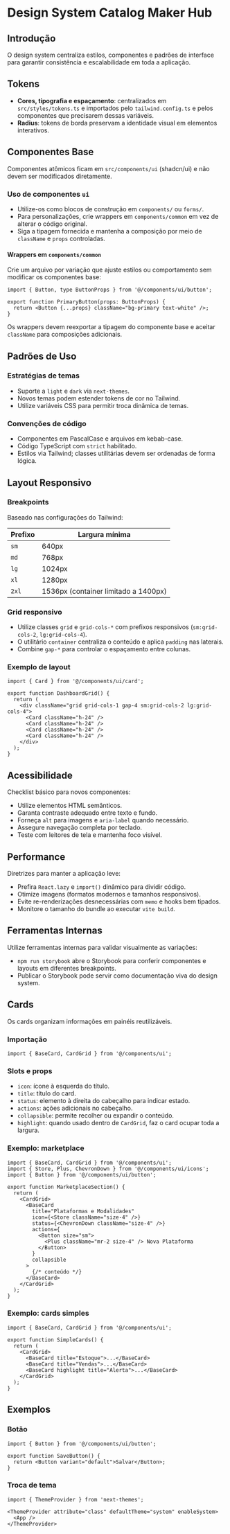 # Design System Catalog Maker Hub

## Introdução
O design system centraliza estilos, componentes e padrões de interface para garantir consistência e escalabilidade em toda a aplicação.

## Tokens
- **Cores, tipografia e espaçamento**: centralizados em `src/styles/tokens.ts` e importados pelo `tailwind.config.ts` e pelos componentes que precisarem dessas variáveis.
- **Radius**: tokens de borda preservam a identidade visual em elementos interativos.

## Componentes Base
Componentes atômicos ficam em `src/components/ui` (shadcn/ui) e não devem ser modificados diretamente.

### Uso de componentes `ui`
- Utilize-os como blocos de construção em `components/` ou `forms/`.
- Para personalizações, crie wrappers em `components/common` em vez de alterar o código original.
- Siga a tipagem fornecida e mantenha a composição por meio de `className` e `props` controladas.

#### Wrappers em `components/common`
Crie um arquivo por variação que ajuste estilos ou comportamento sem modificar os componentes base:

```tsx
import { Button, type ButtonProps } from '@/components/ui/button';

export function PrimaryButton(props: ButtonProps) {
  return <Button {...props} className="bg-primary text-white" />;
}
```

Os wrappers devem reexportar a tipagem do componente base e aceitar `className` para composições adicionais.

## Padrões de Uso
### Estratégias de temas
- Suporte a `light` e `dark` via `next-themes`.
- Novos temas podem estender tokens de cor no Tailwind.
- Utilize variáveis CSS para permitir troca dinâmica de temas.

### Convenções de código
- Componentes em PascalCase e arquivos em kebab-case.
- Código TypeScript com `strict` habilitado.
- Estilos via Tailwind; classes utilitárias devem ser ordenadas de forma lógica.

## Layout Responsivo

### Breakpoints
Baseado nas configurações do Tailwind:

| Prefixo | Largura mínima |
| ------- | -------------- |
| `sm`    | 640px          |
| `md`    | 768px          |
| `lg`    | 1024px         |
| `xl`    | 1280px         |
| `2xl`   | 1536px (container limitado a 1400px) |

### Grid responsivo
- Utilize classes `grid` e `grid-cols-*` com prefixos responsivos (`sm:grid-cols-2`, `lg:grid-cols-4`).
- O utilitário `container` centraliza o conteúdo e aplica `padding` nas laterais.
- Combine `gap-*` para controlar o espaçamento entre colunas.

### Exemplo de layout
```tsx
import { Card } from '@/components/ui/card';

export function DashboardGrid() {
  return (
    <div className="grid grid-cols-1 gap-4 sm:grid-cols-2 lg:grid-cols-4">
      <Card className="h-24" />
      <Card className="h-24" />
      <Card className="h-24" />
      <Card className="h-24" />
    </div>
  );
}
```

## Acessibilidade

Checklist básico para novos componentes:
- Utilize elementos HTML semânticos.
- Garanta contraste adequado entre texto e fundo.
- Forneça `alt` para imagens e `aria-label` quando necessário.
- Assegure navegação completa por teclado.
- Teste com leitores de tela e mantenha foco visível.

## Performance

Diretrizes para manter a aplicação leve:
- Prefira `React.lazy` e `import()` dinâmico para dividir código.
- Otimize imagens (formatos modernos e tamanhos responsivos).
- Evite re-renderizações desnecessárias com `memo` e hooks bem tipados.
- Monitore o tamanho do bundle ao executar `vite build`.

## Ferramentas Internas
Utilize ferramentas internas para validar visualmente as variações:
- `npm run storybook` abre o Storybook para conferir componentes e layouts em diferentes breakpoints.
- Publicar o Storybook pode servir como documentação viva do design system.

## Cards
Os cards organizam informações em painéis reutilizáveis.

### Importação
```tsx
import { BaseCard, CardGrid } from '@/components/ui';
```

### Slots e props
- `icon`: ícone à esquerda do título.
- `title`: título do card.
- `status`: elemento à direita do cabeçalho para indicar estado.
- `actions`: ações adicionais no cabeçalho.
- `collapsible`: permite recolher ou expandir o conteúdo.
- `highlight`: quando usado dentro de `CardGrid`, faz o card ocupar toda a largura.

### Exemplo: marketplace
```tsx
import { BaseCard, CardGrid } from '@/components/ui';
import { Store, Plus, ChevronDown } from '@/components/ui/icons';
import { Button } from '@/components/ui/button';

export function MarketplaceSection() {
  return (
    <CardGrid>
      <BaseCard
        title="Plataformas e Modalidades"
        icon={<Store className="size-4" />}
        status={<ChevronDown className="size-4" />}
        actions={
          <Button size="sm">
            <Plus className="mr-2 size-4" /> Nova Plataforma
          </Button>
        }
        collapsible
      >
        {/* conteúdo */}
      </BaseCard>
    </CardGrid>
  );
}
```

### Exemplo: cards simples
```tsx
import { BaseCard, CardGrid } from '@/components/ui';

export function SimpleCards() {
  return (
    <CardGrid>
      <BaseCard title="Estoque">...</BaseCard>
      <BaseCard title="Vendas">...</BaseCard>
      <BaseCard highlight title="Alerta">...</BaseCard>
    </CardGrid>
  );
}
```

## Exemplos
### Botão
```tsx
import { Button } from '@/components/ui/button';

export function SaveButton() {
  return <Button variant="default">Salvar</Button>;
}
```

### Troca de tema
```tsx
import { ThemeProvider } from 'next-themes';

<ThemeProvider attribute="class" defaultTheme="system" enableSystem>
  <App />
</ThemeProvider>
```

